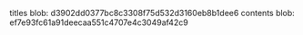titles blob: d3902dd0377bc8c3308f75d532d3160eb8b1dee6
contents blob: ef7e93fc61a91deecaa551c4707e4c3049af42c9
